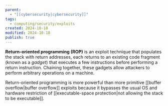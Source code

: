 ```yaml
---
parent:
  - "[[cybersecurity|cybersecurity]]"
tags:
  - computing/security/exploits
created: 2024-10-18
modified: 2024-10-18
publish: true
---
```

**Return-oriented programming (ROP)** is an exploit technique that populates the stack with return addresses, each returns to an existing code fragment (known as a _gadget_) that executes a few instructions before performing a return instruction. Chaining together, these gadgets allow attackers to perform arbitrary operations on a machine.

Return-oriented programming is more powerful than more primitive [[buffer overflow|buffer overflow]] exploits because it bypasses the usual OS and hardware restriction of [[executable-space protection|not allowing the stack to be executable]].